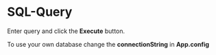 # SQL-Query

Enter query and click the **Execute** button.

To use your own database change the __connectionString__ in __App.config__


